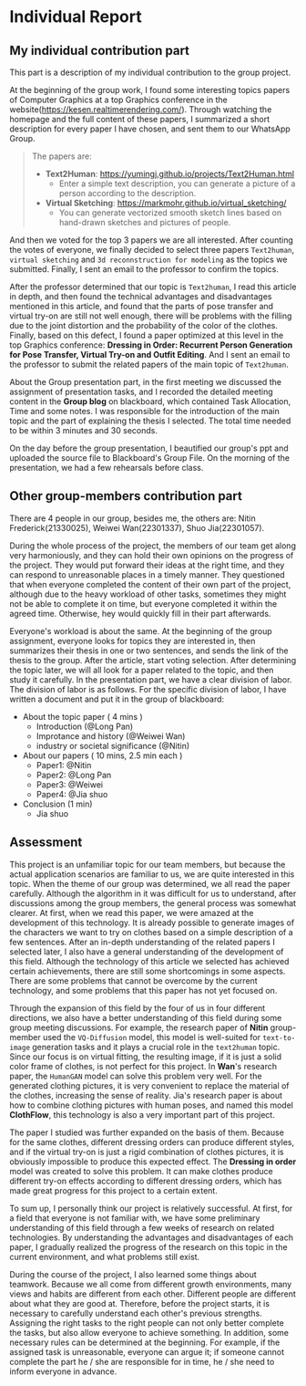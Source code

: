 # Individual Report

## My individual contribution part

This part is a description of my individual contribution to the group project.

At the beginning of the group work, I found some interesting topics papers of Computer Graphics at a top Graphics conference in the website(https://kesen.realtimerendering.com/). Through watching the homepage and the full content of these papers, I summarized a short description for every paper I have chosen, and sent them to our WhatsApp Group.

> The papers are:
>
> - **Text2Human**: https://yumingj.github.io/projects/Text2Human.html
>   - Enter a simple text description, you can generate a picture of a person according to the description.
> - **Virtual Sketching**: https://markmohr.github.io/virtual_sketching/ 
>   - You can generate vectorized smooth sketch lines based on hand-drawn sketches and pictures of people.

And then we voted for the top 3 papers we are all interested. After counting the votes of everyone, we finally decided to select three papers `Text2human`, `virtual sketching` and `3d reconnstruction for modeling` as the topics we submitted. Finally, I sent an email to the professor to confirm the topics.

After the professor determined that our topic is `Text2human`, I read this article in depth, and then found the technical advantages and disadvantages mentioned in this article, and found that the parts of pose transfer and virtual try-on are still not well enough, there will be problems with the filling due to the joint distortion and the probability of the color of the clothes. Finally, based on this defect, I found a paper optimized at this level in the top Graphics conference: **Dressing in Order: Recurrent Person Generation for Pose Transfer, Virtual Try-on and Outfit Editing**. And I sent an email to the professor to submit the related papers of the main topic of `Text2human`.

About the Group presentation part, in the first meeting we discussed the assignment of presentation tasks, and I recorded the detailed meeting content in the **Group blog** on blackboard, which contained Task Allocation, Time and some notes. I was responsible for the introduction of the main topic and the part of explaining the thesis I selected. The total time needed to be within 3 minutes and 30 seconds.

On the day before the group presentation, I beautified our group's ppt and uploaded the source file to Blackboard's Group File. On the morning of the presentation, we had a few rehearsals before class.

## Other group-members contribution part

There are 4 people in our group, besides me, the others are: Nitin Frederick(21330025), Weiwei Wan(22301337), Shuo Jia(22301057).

During the whole process of the project, the members of our team get along very harmoniously, and they can hold their own opinions on the progress of the project. They would put forward their ideas at the right time, and they can respond to unreasonable places in a timely manner. They questioned that when everyone completed the content of their own part of the project, although due to the heavy workload of other tasks, sometimes they might not be able to complete it on time, but everyone completed it within the agreed time. Otherwise, hey would quickly fill in their part afterwards.

Everyone's workload is about the same. At the beginning of the group assignment, everyone looks for topics they are interested in, then summarizes their thesis in one or two sentences, and sends the link of the thesis to the group. After the article, start voting selection. After determining the topic later, we will all look for a paper related to the topic, and then study it carefully. In the presentation part, we have a clear division of labor. The division of labor is as follows. For the specific division of labor, I have written a document and put it in the group of blackboard:

- About the topic paper ( 4 mins )
  - Introduction (@Long Pan)
  - Improtance and history (@Weiwei Wan)
  - industry or societal significance (@Nitin)
- About our papers ( 10 mins, 2.5 min each )
  - Paper1: @Nitin
  - Paper2: @Long Pan
  - Paper3: @Weiwei
  - Paper4: @Jia shuo
- Conclusion (1 min)
  - Jia shuo

## Assessment

This project is an unfamiliar topic for our team members, but because the actual application scenarios are familiar to us, we are quite interested in this topic. When the theme of our group was determined, we all read the paper carefully. Although the algorithm in it was difficult for us to understand, after discussions among the group members, the general process was somewhat clearer. At first, when we read this paper, we were amazed at the development of this technology. It is already possible to generate images of the characters we want to try on clothes based on a simple description of a few sentences. After an in-depth understanding of the related papers I selected later, I also have a general understanding of the development of this field. Although the technology of this article we selected has achieved certain achievements, there are still some shortcomings in some aspects. There are some problems that cannot be overcome by the current technology, and some problems that this paper has not yet focused on. 

Through the expansion of this field by the four of us in four different directions, we also have a better understanding of this field during some group meeting discussions. For example, the research paper of **Nitin** group-member used the `VQ-Diffusion` model, this model is well-suited for `text-to-image` generation tasks and it plays a crucial role in the `text2human` topic. Since our focus is on virtual fitting, the resulting image, if it is just a solid color frame of clothes, is not perfect for this project. In **Wan**'s research paper, the `HumanGAN` model can solve this problem very well. For the generated clothing pictures, it is very convenient to replace the material of the clothes, increasing the sense of reality. Jia's research paper is about how to combine clothing pictures with human poses, and named this model **ClothFlow**, this technology is also a very important part of this project.

The paper I studied was further expanded on the basis of them. Because for the same clothes, different dressing orders can produce different styles, and if the virtual try-on is just a rigid combination of clothes pictures, it is obviously impossible to produce this expected effect. The **Dressing in order** model was created to solve this problem. It can make clothes produce different try-on effects according to different dressing orders, which has made great progress for this project to a certain extent.

To sum up, I personally think our project is relatively successful. At first, for a field that everyone is not familiar with, we have some preliminary understanding of this field through a few weeks of research on related technologies. By understanding the advantages and disadvantages of each paper, I gradually realized the progress of the research on this topic in the current environment, and what problems still exist.

During the course of the project, I also learned some things about teamwork. Because we all come from different growth environments, many views and habits are different from each other. Different people are different about what they are good at. Therefore, before the project starts, it is necessary to carefully understand each other's previous strengths. Assigning the right tasks to the right people can not only better complete the tasks, but also allow everyone to achieve something. In addition, some necessary rules can be determined at the beginning. For example, if the assigned task is unreasonable, everyone can argue it; if someone cannot complete the part he / she are responsible for in time, he / she need to inform everyone in advance.